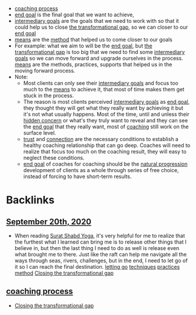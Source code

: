 - [coaching process](<coaching process.md>)
- [end goal](<end goal.md>) is the final goal that we want to achieve,
- [intermediary goals](<intermediary goals.md>) are the goals that we need to work with so that it could help us to close [the transformational gap](<the transformational gap.md>), so we can closer to our [end goal](<end goal.md>)
- [means](<means.md>) are the [method](<method.md>) that helped us to come closer to our goals
- For example: what we aim to will be the [end goal](<end goal.md>), but [the transformational gap](<the transformational gap.md>) is too big that we need to find some [intermediary goals](<intermediary goals.md>) so we can move forward and upgrade ourselves in the process. [means](<means.md>) are the methods, practices, supports that helped us in the moving forward process.
- Note: 
    - Most clients can only see their [intermediary goals](<intermediary goals.md>) and focus too much to the [means](<means.md>) to achieve it, that most of time makes them get stuck in the process. 
    - The reason is most clients perceived [intermediary goals](<intermediary goals.md>) as [end goal](<end goal.md>), they thought they will get what they really want by achieving it but it's not what usually happens. Most of the time, until and unless their [hidden concern](<hidden concern.md>) or what's they truly want to reveal and they can see the [end goal](<end goal.md>) that they really want, most of [coaching](<coaching.md>) still work on the surface level. 
    - [trust](<trust.md>) and [connection](<connection.md>) are the necessary conditions to establish a healthy coaching relationship that can go deep. Coaches will need to realize that focus too much on the coaching result, they will easy to neglect these conditions. 
    - [end goal](<end goal.md>) of coaches for coaching should be the [natural progression](<natural progression.md>) development of clients as a whole through series of free choice, instead of forcing to have short-term results.

# Backlinks
## [September 20th, 2020](<September 20th, 2020.md>)
- When reading [Surat Shabd Yoga](<Surat Shabd Yoga.md>), it's very helpful for me to realize that the furthest what I learned can bring me is to release other things that I believe in, but then the last thing I need to do as well is release even what brought me to there. Just like the raft can help me navigate all the ways through seas, rivers, challenges, but in the end, I need to let go of it so I can reach the final destination. [letting go](<letting go.md>) [techniques](<techniques.md>) [practices](<practices.md>) [method](<method.md>) [Closing the transformational gap](<Closing the transformational gap.md>)

## [coaching process](<coaching process.md>)
- [Closing the transformational gap](<Closing the transformational gap.md>)

